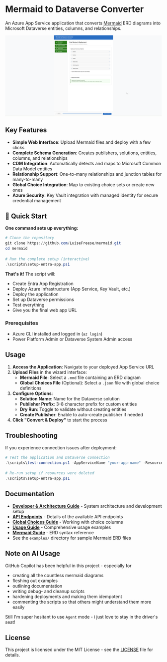 # Mermaid to Dataverse Converter

An Azure App Service application that converts [Mermaid](https://www.mermaidchart.com/) ERD diagrams into Microsoft Dataverse entities, columns, and relationships.

![Mermaid ERD to Dataverse Converter](docs/media/mermaid-converter-final.png)

## Key Features

- **Simple Web Interface**: Upload Mermaid files and deploy with a few clicks
- **Complete Schema Generation**: Creates publishers, solutions, entities, columns, and relationships
- **CDM Integration**: Automatically detects and maps to Microsoft Common Data Model entities
- **Relationship Support**: One-to-many relationships and junction tables for many-to-many
- **Global Choice Integration**: Map to existing choice sets or create new ones
- **Azure Security**: Key Vault integration with managed identity for secure credential management

## 🚀 Quick Start

**One command sets up everything:**

```powershell
# Clone the repository
git clone https://github.com/LuiseFreese/mermaid.git
cd mermaid

# Run the complete setup (interactive)
.\scripts\setup-entra-app.ps1
```

**That's it!** The script will:
- Create Entra App Registration
- Deploy Azure infrastructure (App Service, Key Vault, etc.)
- Deploy the application
- Set up Dataverse permissions
- Test everything
- Give you the final web app URL


### Prerequisites
- Azure CLI installed and logged in (`az login`)
- Power Platform Admin or Dataverse System Admin access

## Usage

1. **Access the Application**: Navigate to your deployed App Service URL
2. **Upload Files** in the wizard interface:
   - **Mermaid File**: Select a `.mmd` file containing an ERD diagram
   - **Global Choices File** (Optional): Select a `.json` file with global choice definitions
3. **Configure Options**:
   - **Solution Name**: Name for the Dataverse solution
   - **Publisher Prefix**: 3-8 character prefix for custom entities
   - **Dry Run**: Toggle to validate without creating entities
   - **Create Publisher**: Enable to auto-create publisher if needed
4. **Click "Convert & Deploy"** to start the process

## Troubleshooting

If you experience connection issues after deployment:

```powershell
# Test the application and Dataverse connection
.\scripts\test-connection.ps1 -AppServiceName "your-app-name" -ResourceGroup "your-resource-group"

# Re-run setup if resources were deleted
.\scripts\setup-entra-app.ps1
```

## Documentation

- **[Developer & Architecture Guide](docs/DEVELOPER_ARCHITECTURE.md)** - System architecture and development setup
- **[API Endpoints](docs/API-ENDPOINTS.md)** - Details of the available API endpoints
- **[Global Choices Guide](docs/GLOBAL-CHOICES-GUIDE.md)** - Working with choice columns
- **[Usage Guide](docs/USAGE-GUIDE.md)** - Comprehensive usage examples
- **[Mermaid Guide](docs/MERMAID-GUIDE.md)** - ERD syntax reference
- See the `examples/` directory for sample Mermaid ERD files


## Note on AI Usage

GitHub Copilot has been helpful in this project - especially for 

* creating all the countless mermaid diagrams
* fleshing out examples
* outlining documentation
* writing debug- and cleanup scripts
* hardening deployments and making them idempotent
* commenting the scripts so that others might understand them more easily

Still I'm super hesitant to use `Agent` mode - i just love to stay in the driver's seat! 


## License

This project is licensed under the MIT License - see the [LICENSE](LICENSE) file for details.

